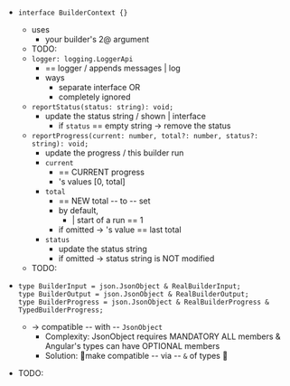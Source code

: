 * `interface BuilderContext {}`
  * uses
    * your builder's 2@ argument
  * TODO:
  * `logger: logging.LoggerApi`
    * == logger / appends messages | log
    * ways
      * separate interface OR
      * completely ignored
  * `reportStatus(status: string): void;`
    * update the status string / shown | interface
      * if `status` == empty string -> remove the status
  * `reportProgress(current: number, total?: number, status?: string): void;`
    * update the progress / this builder run
    * `current`
      * == CURRENT progress
      * 's values [0, total]
    * `total`
      * == NEW total -- to -- set
      * by default,
        * | start of a run == 1
      * if omitted -> 's value == last total
    * `status`
      * update the status string
      * if omitted -> status string is NOT modified
  * TODO:
*
  ```
  type BuilderInput = json.JsonObject & RealBuilderInput;
  type BuilderOutput = json.JsonObject & RealBuilderOutput;
  type BuilderProgress = json.JsonObject & RealBuilderProgress & TypedBuilderProgress;
  ```
  * -> compatible -- with -- `JsonObject`
    * Complexity: JsonObject requires MANDATORY ALL members & Angular's types can have OPTIONAL members
    * Solution: 🧠make compatible -- via -- `&` of types 🧠

* TODO:
